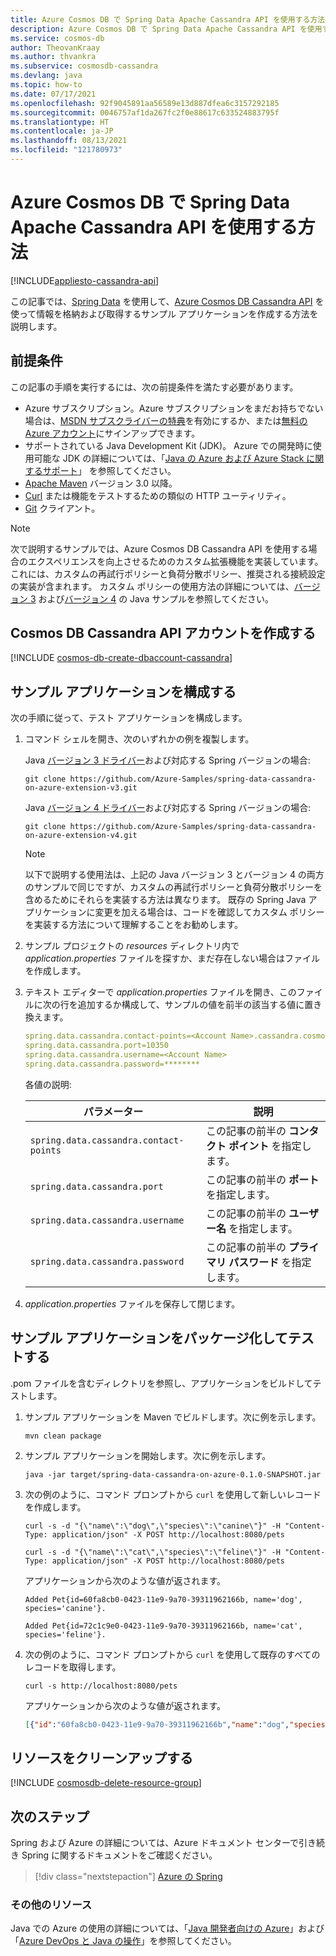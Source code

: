 ```yaml
---
title: Azure Cosmos DB で Spring Data Apache Cassandra API を使用する方法
description: Azure Cosmos DB で Spring Data Apache Cassandra API を使用する方法を説明します。
ms.service: cosmos-db
author: TheovanKraay
ms.author: thvankra
ms.subservice: cosmosdb-cassandra
ms.devlang: java
ms.topic: how-to
ms.date: 07/17/2021
ms.openlocfilehash: 92f9045891aa56589e13d887dfea6c3157292185
ms.sourcegitcommit: 0046757af1da267fc2f0e88617c633524883795f
ms.translationtype: HT
ms.contentlocale: ja-JP
ms.lasthandoff: 08/13/2021
ms.locfileid: "121780973"
---
```

# <a name="how-to-use-spring-data-apache-cassandra-api-with-azure-cosmos-db"></a>Azure Cosmos DB で Spring Data Apache Cassandra API を使用する方法
[!INCLUDE[appliesto-cassandra-api](../includes/appliesto-cassandra-api.md)]

この記事では、[Spring Data] を使用して、[Azure Cosmos DB Cassandra API](/azure/cosmos-db/cassandra-introduction) を使って情報を格納および取得するサンプル アプリケーションを作成する方法を説明します。

## <a name="prerequisites"></a>前提条件

この記事の手順を実行するには、次の前提条件を満たす必要があります。

* Azure サブスクリプション。Azure サブスクリプションをまだお持ちでない場合は、[MSDN サブスクライバーの特典]を有効にするか、または[無料の Azure アカウント]にサインアップできます。
* サポートされている Java Development Kit (JDK)。 Azure での開発時に使用可能な JDK の詳細については、「[Java の Azure および Azure Stack に関するサポート](/azure/developer/java/fundamentals/java-support-on-azure)」 を参照してください。
* [Apache Maven](http://maven.apache.org/) バージョン 3.0 以降。
* [Curl](https://curl.haxx.se/) または機能をテストするための類似の HTTP ユーティリティ。
* [Git](https://git-scm.com/downloads) クライアント。

> [!NOTE]
> 次で説明するサンプルでは、Azure Cosmos DB Cassandra API を使用する場合のエクスペリエンスを向上させるためのカスタム拡張機能を実装しています。 これには、カスタムの再試行ポリシーと負荷分散ポリシー、推奨される接続設定の実装が含まれます。 カスタム ポリシーの使用方法の詳細については、[バージョン 3](https://github.com/Azure-Samples/azure-cosmos-cassandra-extensions-java-sample) および[バージョン 4](https://github.com/Azure-Samples/azure-cosmos-cassandra-extensions-java-sample-v4) の Java サンプルを参照してください。 

## <a name="create-a-cosmos-db-cassandra-api-account"></a>Cosmos DB Cassandra API アカウントを作成する

[!INCLUDE [cosmos-db-create-dbaccount-cassandra](../includes/cosmos-db-create-dbaccount-cassandra.md)]

## <a name="configure-the-sample-application"></a>サンプル アプリケーションを構成する

次の手順に従って、テスト アプリケーションを構成します。

1. コマンド シェルを開き、次のいずれかの例を複製します。

   Java [バージョン 3 ドライバー](https://github.com/datastax/java-driver/tree/3.x)および対応する Spring バージョンの場合:

   ```shell
   git clone https://github.com/Azure-Samples/spring-data-cassandra-on-azure-extension-v3.git
   ```
   
   Java [バージョン 4 ドライバー](https://github.com/datastax/java-driver/tree/4.x)および対応する Spring バージョンの場合:

   ```shell
   git clone https://github.com/Azure-Samples/spring-data-cassandra-on-azure-extension-v4.git
   ```     

    > [!NOTE]    
    > 以下で説明する使用法は、上記の Java バージョン 3 とバージョン 4 の両方のサンプルで同じですが、カスタムの再試行ポリシーと負荷分散ポリシーを含めるためにそれらを実装する方法は異なります。 既存の Spring Java アプリケーションに変更を加える場合は、コードを確認してカスタム ポリシーを実装する方法について理解することをお勧めします。  

1. サンプル プロジェクトの *resources* ディレクトリ内で *application.properties* ファイルを探すか、まだ存在しない場合はファイルを作成します。

1. テキスト エディターで *application.properties* ファイルを開き、このファイルに次の行を追加するか構成して、サンプルの値を前半の該当する値に置き換えます。

   ```yaml
   spring.data.cassandra.contact-points=<Account Name>.cassandra.cosmos.azure.com
   spring.data.cassandra.port=10350
   spring.data.cassandra.username=<Account Name>
   spring.data.cassandra.password=********
   ```

   各値の説明:

   | パラメーター | 説明 |
   |---|---|
   | `spring.data.cassandra.contact-points` | この記事の前半の **コンタクト ポイント** を指定します。 |
   | `spring.data.cassandra.port` | この記事の前半の **ポート** を指定します。 |
   | `spring.data.cassandra.username` | この記事の前半の **ユーザー名** を指定します。 |
   | `spring.data.cassandra.password` | この記事の前半の **プライマリ パスワード** を指定します。 |

1. *application.properties* ファイルを保存して閉じます。

## <a name="package-and-test-the-sample-application"></a>サンプル アプリケーションをパッケージ化してテストする 

.pom ファイルを含むディレクトリを参照し、アプリケーションをビルドしてテストします。

1. サンプル アプリケーションを Maven でビルドします。次に例を示します。

   ```shell
   mvn clean package
   ```

1. サンプル アプリケーションを開始します。次に例を示します。

   ```shell
   java -jar target/spring-data-cassandra-on-azure-0.1.0-SNAPSHOT.jar
   ```

1. 次の例のように、コマンド プロンプトから `curl` を使用して新しいレコードを作成します。

   ```shell
   curl -s -d "{\"name\":\"dog\",\"species\":\"canine\"}" -H "Content-Type: application/json" -X POST http://localhost:8080/pets

   curl -s -d "{\"name\":\"cat\",\"species\":\"feline\"}" -H "Content-Type: application/json" -X POST http://localhost:8080/pets
   ```

   アプリケーションから次のような値が返されます。

   ```shell
   Added Pet{id=60fa8cb0-0423-11e9-9a70-39311962166b, name='dog', species='canine'}.

   Added Pet{id=72c1c9e0-0423-11e9-9a70-39311962166b, name='cat', species='feline'}.
   ```

1. 次の例のように、コマンド プロンプトから `curl` を使用して既存のすべてのレコードを取得します。

   ```shell
   curl -s http://localhost:8080/pets
   ```

   アプリケーションから次のような値が返されます。

   ```json
   [{"id":"60fa8cb0-0423-11e9-9a70-39311962166b","name":"dog","species":"canine"},{"id":"72c1c9e0-0423-11e9-9a70-39311962166b","name":"cat","species":"feline"}]
   ```

## <a name="clean-up-resources"></a>リソースをクリーンアップする

[!INCLUDE [cosmosdb-delete-resource-group](../includes/cosmos-db-delete-resource-group.md)]

## <a name="next-steps"></a>次のステップ

Spring および Azure の詳細については、Azure ドキュメント センターで引き続き Spring に関するドキュメントをご確認ください。

> [!div class="nextstepaction"]
> [Azure の Spring](../../index.yml)

### <a name="additional-resources"></a>その他のリソース

Java での Azure の使用の詳細については、「[Java 開発者向けの Azure]」および「[Azure DevOps と Java の操作]」を参照してください。

<!-- URL List -->

[Java 開発者向けの Azure]: ../index.yml
[無料の Azure アカウント]: https://azure.microsoft.com/pricing/free-trial/
[Azure DevOps と Java の操作]: /azure/devops/
[MSDN サブスクライバーの特典]: https://azure.microsoft.com/pricing/member-offers/msdn-benefits-details/
[Spring Boot]: http://projects.spring.io/spring-boot/
[Spring Data]: https://spring.io/projects/spring-data
[Spring Initializr]: https://start.spring.io/
[Spring Framework]: https://spring.io/

<!-- IMG List -->

[COSMOSDB01]: media/access-data-spring-data-app/create-cosmos-db-01.png
[COSMOSDB02]: media/access-data-spring-data-app/create-cosmos-db-02.png
[COSMOSDB03]: media/access-data-spring-data-app/create-cosmos-db-03.png
[COSMOSDB04]: media/access-data-spring-data-app/create-cosmos-db-04.png
[COSMOSDB05]: media/access-data-spring-data-app/create-cosmos-db-05.png
[COSMOSDB05-1]: media/access-data-spring-data-app/create-cosmos-db-05-1.png
[COSMOSDB06]: media/access-data-spring-data-app/create-cosmos-db-06.png